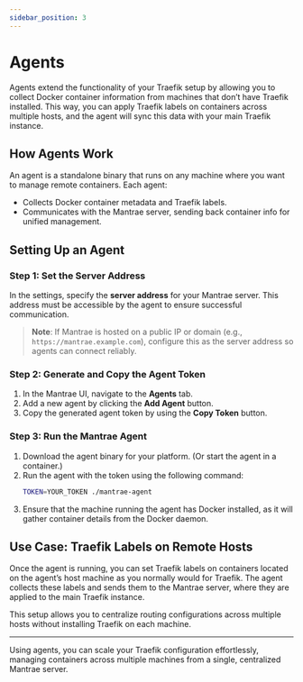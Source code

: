```yaml
---
sidebar_position: 3
---
```


# Agents

Agents extend the functionality of your Traefik setup by allowing you to collect Docker container information from machines that don’t have Traefik installed. This way, you can apply Traefik labels on containers across multiple hosts, and the agent will sync this data with your main Traefik instance.

## How Agents Work

An agent is a standalone binary that runs on any machine where you want to manage remote containers. Each agent:

- Collects Docker container metadata and Traefik labels.
- Communicates with the Mantrae server, sending back container info for unified management.

## Setting Up an Agent

### Step 1: Set the Server Address

In the settings, specify the **server address** for your Mantrae server. This address must be accessible by the agent to ensure successful communication.

> **Note**: If Mantrae is hosted on a public IP or domain (e.g., `https://mantrae.example.com`), configure this as the server address so agents can connect reliably.

### Step 2: Generate and Copy the Agent Token

1. In the Mantrae UI, navigate to the **Agents** tab.
2. Add a new agent by clicking the **Add Agent** button.
3. Copy the generated agent token by using the **Copy Token** button.

### Step 3: Run the Mantrae Agent

1. Download the agent binary for your platform. (Or start the agent in a container.)
2. Run the agent with the token using the following command:
   ```bash
   TOKEN=YOUR_TOKEN ./mantrae-agent
   ```
3. Ensure that the machine running the agent has Docker installed, as it will gather container details from the Docker daemon.

## Use Case: Traefik Labels on Remote Hosts

Once the agent is running, you can set Traefik labels on containers located on the agent’s host machine as you normally would for Traefik. The agent collects these labels and sends them to the Mantrae server, where they are applied to the main Traefik instance.

This setup allows you to centralize routing configurations across multiple hosts without installing Traefik on each machine.

---

Using agents, you can scale your Traefik configuration effortlessly, managing containers across multiple machines from a single, centralized Mantrae server.
